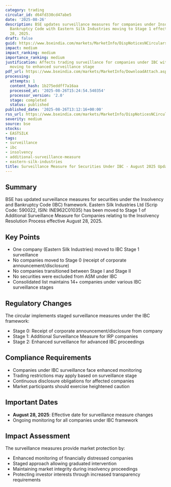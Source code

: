 ```yaml
---
category: trading
circular_id: d64fd330cd47abe5
date: '2025-08-26'
description: BSE updates surveillance measures for companies under Insolvency and
  Bankruptcy Code with Eastern Silk Industries moving to Stage 1 effective August
  28, 2025.
draft: false
guid: https://www.bseindia.com/markets/MarketInfo/DispNoticesNCirculars.aspx?Noticeid={C3C799A4-AC2D-4EE7-A37E-6C075BAF9E66}&noticeno=20250826-45&dt=08/26/2025&icount=45&totcount=56&flag=0
impact: medium
impact_ranking: medium
importance_ranking: medium
justification: Affects trading surveillance for companies under IBC with one company
  moving to enhanced surveillance stage
pdf_url: https://www.bseindia.com/markets/MarketInfo/DownloadAttach.aspx?id=20250826-45&attachedId=7327460c-8463-4483-9bd5-2bfe86e2843f
processing:
  attempts: 1
  content_hash: 1b275eddff7a16aa
  processed_at: '2025-08-26T15:24:54.540354'
  processor_version: '2.0'
  stage: completed
  status: published
published_date: '2025-08-26T13:12:16+00:00'
rss_url: https://www.bseindia.com/markets/MarketInfo/DispNoticesNCirculars.aspx?Noticeid={C3C799A4-AC2D-4EE7-A37E-6C075BAF9E66}&noticeno=20250826-45&dt=08/26/2025&icount=45&totcount=56&flag=0
severity: medium
source: bse
stocks:
- EASTSILK
tags:
- surveillance
- ibc
- insolvency
- additional-surveillance-measure
- eastern-silk-industries
title: Surveillance Measure for Securities Under IBC - August 2025 Update
---
```


## Summary

BSE has updated surveillance measures for securities under the Insolvency and Bankruptcy Code (IBC) framework. Eastern Silk Industries Ltd (Scrip Code: 590022, ISIN: INE962C01035) has been moved to Stage 1 of Additional Surveillance Measure for Companies relating to the Insolvency Resolution Process effective August 28, 2025.

## Key Points

- One company (Eastern Silk Industries) moved to IBC Stage 1 surveillance
- No companies moved to Stage 0 (receipt of corporate announcement/disclosure)
- No companies transitioned between Stage I and Stage II
- No securities were excluded from ASM under IBC
- Consolidated list maintains 14+ companies under various IBC surveillance stages

## Regulatory Changes

The circular implements staged surveillance measures under the IBC framework:
- Stage 0: Receipt of corporate announcement/disclosure from company
- Stage 1: Additional Surveillance Measure for IRP companies
- Stage 2: Enhanced surveillance for advanced IBC proceedings

## Compliance Requirements

- Companies under IBC surveillance face enhanced monitoring
- Trading restrictions may apply based on surveillance stage
- Continuous disclosure obligations for affected companies
- Market participants should exercise heightened caution

## Important Dates

- **August 28, 2025**: Effective date for surveillance measure changes
- Ongoing monitoring for all companies under IBC framework

## Impact Assessment

The surveillance measures provide market protection by:
- Enhanced monitoring of financially distressed companies
- Staged approach allowing graduated intervention
- Maintaining market integrity during insolvency proceedings
- Protecting investor interests through increased transparency requirements